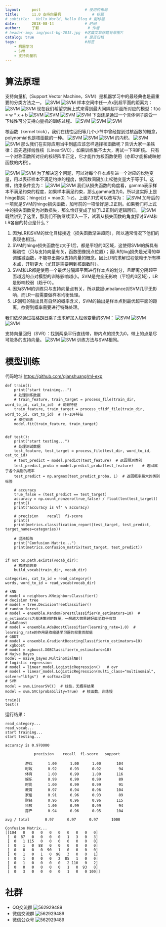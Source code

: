 ```yaml
---
layout:     post   				    # 使用的布局
title:      11.0 支持向量机 				# 标题 
# subtitle:   Hello World, Hello Blog # 副标题
date:       2018-08-14 				# 时间
author:     子颢 						# 作者
# header-img: img/post-bg-2015.jpg 	#这篇文章标题背景图片
catalog: true 						# 是否归档
tags:								#标签
    - 机器学习
    - SVM
    - 支持向量机
---
```


# 算法原理

支持向量机（Support Vector Machine，SVM）是机器学习中的最经典也是最重要的分类方法之一。
![SVM](/img/SVM-01.png)
![SVM](/img/SVM-02.png)
样本空间中任一点x到超平面的距离为：
![SVM](/img/SVM-03.png)
![SVM](/img/SVM-04.png)
现在我们希望求解上式来得到最大间隔超平面所对应的模型：f(x) = w * x + b
![SVM](/img/SVM-05.png)
![SVM](/img/SVM-06.png)
![SVM](/img/SVM-07.png)
![SVM](/img/SVM-10.png)
下面还是通过一个具体例子感受一下线性可分支持向量机的训练过程。
![SVM](/img/SVM-11.png)
![SVM](/img/SVM-12.png)
![SVM](/img/SVM-13.png)

核函数（kernel trick），我们在线性回归等几个小节中曾经提到过核函数的概念，polynomial也是核函数的一种。
![SVM](/img/SVM-08.png)
![SVM](/img/SVM-23.png)
![SVM](/img/SVM-24.png)
的内积。
![SVM](/img/SVM-25.png)
![SVM](/img/SVM-09.png)
那么我们在实际应用当中到底应该怎样选择核函数呢？告诉大家一条铁律：首先选择线性核（LinearSVC），如果训练集不太大，再试一下RBF核。
只有一个对称函数所对应的核矩阵半正定，它才能作为核函数使用（亦即才能拆成映射函数的内积）。

![SVM](/img/SVM-14.png)
![SVM](/img/SVM-15.png)
为了解决这个问题，可以对每个样本点引进一个对应的松弛变量，用以表征样本不满足约束的程度，使函数间隔加上松弛变量大于等于1。这样，约束条件变为：
![SVM](/img/SVM-16.png)
![SVM](/img/SVM-17.png)
我们从损失函数的角度看，gamma表示样本不满足约束的程度，如果样本满足约束，那么gamma值为0。所以这实际上是hinge损失：hinge(z) = max(0, 1-z)。上面7.31式可以改写为：
![SVM](/img/SVM-18.png)
加号后的一项就是SVM的hinge损失函数，加号前的一项恰好是L2正则。如果我们将上式中的损失函数变为对数损失，那么恰好变成了加了L2正则的逻辑回归。
![SVM](/img/SVM-22.png)
既然讲到了这里，那我们不防继续深入一下，试着从损失函数的角度探讨SVM和LR各自的特点是什么？
1. 因为LR和SVM的优化目标接近（损失函数渐进趋同），所以通常情况下他们的表现也相当。
2. SVM的hinge损失函数在z大于1后，都是平坦的0区域，这使得SVM的解具有稀疏性（只与支持向量有关，函数图像拐点位置）；而LR的log损失是光滑的单调递减函数，不能导出类似支持向量的概念。因此LR的求解过程依赖于所有样本点，开销更大（尤其是需要用到核函数时）。
3. SVM和LR都是使用一个最优分隔超平面进行样本点的划分，且距离分隔超平面越远的点对模型的训练影响越小。SVM是完全无影响（平坦的0区域），LR是影响较弱（趋于0）。
4. 因为SVM的训练只与支持向量点有关，所以数据unbalance对SVM几乎无影响，而LR一般需要做样本均衡处理。
5. LR回归的输出具有自然的概率含义，SVM的输出是样本点到最优超平面的距离，欲得到概率需要进行特殊处理。

我们依然通过拉格朗日乘子法求解加入松弛变量的SVM：
![SVM](/img/SVM-19.png)
![SVM](/img/SVM-20.png)
![SVM](/img/SVM-21.png)

支持向量回归（SVR）：找到两条平行直线带，带内点的损失为0，带上的点是尽可能多的支持向量。
![SVM](/img/SVM-26.png)
![SVM](/img/SVM-27.png)
训练方法与SVM相同。

# 模型训练

代码地址 <a href="https://github.com/qianshuang/ml-exp" target="_blank">https://github.com/qianshuang/ml-exp</a>

```
def train():
    print("start training...")
    # 处理训练数据
    # train_feature, train_target = process_file(train_dir, word_to_id, cat_to_id)  # 词频特征
    train_feature, train_target = process_tfidf_file(train_dir, word_to_id, cat_to_id)  # TF-IDF特征
    # 模型训练
    model.fit(train_feature, train_target)


def test():
    print("start testing...")
    # 处理测试数据
    test_feature, test_target = process_file(test_dir, word_to_id, cat_to_id)
    # test_predict = model.predict(test_feature)  # 返回预测类别
    test_predict_proba = model.predict_proba(test_feature)    # 返回属于各个类别的概率
    test_predict = np.argmax(test_predict_proba, 1)  # 返回概率最大的类别标签

    # accuracy
    true_false = (test_predict == test_target)
    accuracy = np.count_nonzero(true_false) / float(len(test_target))
    print()
    print("accuracy is %f" % accuracy)

    # precision    recall  f1-score
    print()
    print(metrics.classification_report(test_target, test_predict, target_names=categories))

    # 混淆矩阵
    print("Confusion Matrix...")
    print(metrics.confusion_matrix(test_target, test_predict))


if not os.path.exists(vocab_dir):
    # 构建词典表
    build_vocab(train_dir, vocab_dir)

categories, cat_to_id = read_category()
words, word_to_id = read_vocab(vocab_dir)

# kNN
# model = neighbors.KNeighborsClassifier()
# decision tree
# model = tree.DecisionTreeClassifier()
# random forest
# model = ensemble.RandomForestClassifier(n_estimators=10)  # n_estimators为基决策树的数量，一般越大效果越好直至趋于收敛
# AdaBoost
# model = ensemble.AdaBoostClassifier(learning_rate=1.0)  # learning_rate的作用是收缩基学习器的权重贡献值
# GBDT
# model = ensemble.GradientBoostingClassifier(n_estimators=10)
# xgboost
# model = xgboost.XGBClassifier(n_estimators=10)
# Naive Bayes
model = naive_bayes.MultinomialNB()
# logistic regression
# model = linear_model.LogisticRegression()   # ovr
# model = linear_model.LogisticRegression(multi_class="multinomial", solver="lbfgs")  # softmax回归
# SVM
model = svm.LinearSVC()  # 线性，无概率结果
model = svm.SVC(probability=True)  # 核函数，训练慢

train()
test()
```
运行结果：
```
read_category...
read_vocab...
start training...
start testing...

accuracy is 0.970000

             precision    recall  f1-score   support

         游戏       1.00      1.00      1.00       104
         时政       0.92      0.93      0.92        94
         体育       1.00      0.99      1.00       116
         娱乐       0.99      0.99      0.99        89
         时尚       1.00      0.99      0.99        91
         教育       0.97      0.94      0.96       104
         家居       0.91      0.96      0.93        89
         财经       0.96      0.96      0.96       115
         科技       1.00      0.99      0.99        94
         房产       0.94      0.96      0.95       104

avg / total       0.97      0.97      0.97      1000

Confusion Matrix...
[[104   0   0   0   0   0   0   0   0   0]
 [  0  87   0   0   0   0   1   3   0   3]
 [  0   1 115   0   0   0   0   0   0   0]
 [  0   1   0  88   0   0   0   0   0   0]
 [  0   0   0   0  90   1   0   0   0   0]
 [  0   1   0   1   0  98   3   0   0   1]
 [  0   1   0   0   0   2  85   1   0   0]
 [  0   1   0   0   0   0   2 110   0   2]
 [  0   0   0   0   0   0   1   0  93   0]
 [  0   3   0   0   0   0   1   0   0 100]]
```

# 社群

- QQ交流群
	![562929489](/img/qq_ewm.png)
- 微信交流群
	![562929489](/img/wx_ewm.png)
- 微信公众号
	![562929489](/img/wxgzh_ewm.png)